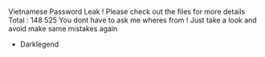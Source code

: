 Vietnamese Password Leak !
Please check out the files for more details 
Total : 148 525
You dont have to ask me wheres from ! Just take a look and avoid make same mistakes again
- Darklegend


